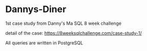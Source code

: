 # Dannys-Diner
1st case study from Danny's Ma SQL 8 week challenge 

detail of the case: 
https://8weeksqlchallenge.com/case-study-1/ 

All queries are written in PostgreSQL

